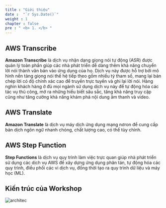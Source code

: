 ```yaml
---
title : "Giới thiệu"
date :  "`r Sys.Date()`" 
weight : 1 
chapter : false
pre : " <b> 1. </b> "
---
```


## AWS Transcribe
**Amazon Transcribe** là dịch vụ nhận dạng giọng nói tự động (ASR) được quản lý toàn phần giúp các nhà phát triển dễ dàng thêm khả năng chuyển lời nói thành văn bản vào ứng dụng của họ. Dịch vụ này được hỗ trợ bởi mô hình nền tảng giọng nói thế hệ tiếp theo gồm nhiều tỷ tham số, mang lại bản chép lời có độ chính xác cao để truyền trực tuyến và ghi lại lời nói. Hàng nghìn khách hàng ở đủ mọi ngành sử dụng dịch vụ này để tự động hóa các tác vụ thủ công, mở ra những hiểu biết sâu sắc, tăng khả năng truy cập cũng như tăng cường khả năng khám phá nội dung âm thanh và video.
## AWS Translate
**Amazon Translate** là dịch vụ máy dịch ứng dụng mạng nơron để cung cấp bản dịch ngôn ngữ nhanh chóng, chất lượng cao, có thể tùy chỉnh.
## AWS Step Function
**Step Functions** là dịch vụ quy trình làm việc trực quan giúp nhà phát triển sử dụng các dịch vụ AWS để xây dựng ứng dụng phân tán, tự động hóa các quy trình, điều phối các vi dịch vụ, đồng thời tạo ra quy trình dữ liệu và máy học (ML).

## Kiến trúc của Workshop
![architec](/images/1.Introduce/architec.png)